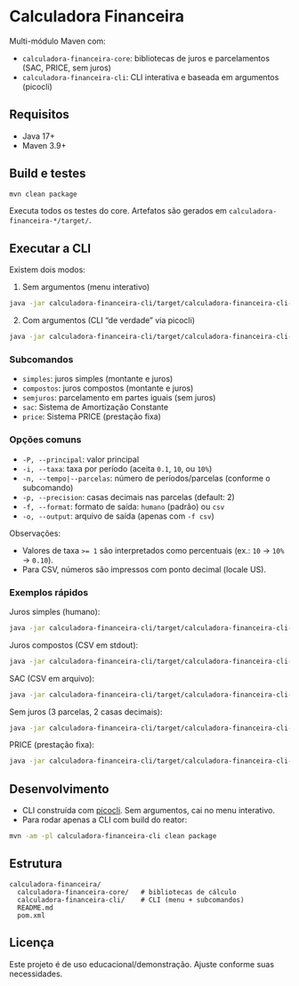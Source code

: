# Calculadora Financeira

Multi-módulo Maven com:
- `calculadora-financeira-core`: bibliotecas de juros e parcelamentos (SAC, PRICE, sem juros)
- `calculadora-financeira-cli`: CLI interativa e baseada em argumentos (picocli)

## Requisitos
- Java 17+
- Maven 3.9+

## Build e testes
```bash
mvn clean package
```

Executa todos os testes do core. Artefatos são gerados em `calculadora-financeira-*/target/`.

## Executar a CLI
Existem dois modos:

1) Sem argumentos (menu interativo)
```bash
java -jar calculadora-financeira-cli/target/calculadora-financeira-cli-1.0-SNAPSHOT-shaded.jar
```

2) Com argumentos (CLI “de verdade” via picocli)
```bash
java -jar calculadora-financeira-cli/target/calculadora-financeira-cli-1.0-SNAPSHOT-shaded.jar --help
```

### Subcomandos
- `simples`: juros simples (montante e juros)
- `compostos`: juros compostos (montante e juros)
- `semjuros`: parcelamento em partes iguais (sem juros)
- `sac`: Sistema de Amortização Constante
- `price`: Sistema PRICE (prestação fixa)

### Opções comuns
- `-P, --principal`: valor principal
- `-i, --taxa`: taxa por período (aceita `0.1`, `10`, ou `10%`)
- `-n, --tempo|--parcelas`: número de períodos/parcelas (conforme o subcomando)
- `-p, --precision`: casas decimais nas parcelas (default: 2)
- `-f, --format`: formato de saída: `humano` (padrão) ou `csv`
- `-o, --output`: arquivo de saída (apenas com `-f csv`)

Observações:
- Valores de taxa `>= 1` são interpretados como percentuais (ex.: `10` → `10%` → `0.10`).
- Para CSV, números são impressos com ponto decimal (locale US).

### Exemplos rápidos
Juros simples (humano):
```bash
java -jar calculadora-financeira-cli/target/calculadora-financeira-cli-1.0-SNAPSHOT-shaded.jar simples -P 1000 -i 10% -n 12
```

Juros compostos (CSV em stdout):
```bash
java -jar calculadora-financeira-cli/target/calculadora-financeira-cli-1.0-SNAPSHOT-shaded.jar compostos -P 2000 -i 10% -n 5 -f csv
```

SAC (CSV em arquivo):
```bash
java -jar calculadora-financeira-cli/target/calculadora-financeira-cli-1.0-SNAPSHOT-shaded.jar sac -P 8000 -i 1% -n 12 -f csv -o out/sac.csv
```

Sem juros (3 parcelas, 2 casas decimais):
```bash
java -jar calculadora-financeira-cli/target/calculadora-financeira-cli-1.0-SNAPSHOT-shaded.jar semjuros -P 999 -n 3 -p 2
```

PRICE (prestação fixa):
```bash
java -jar calculadora-financeira-cli/target/calculadora-financeira-cli-1.0-SNAPSHOT-shaded.jar price -P 5000 -i 2% -n 24 -p 2
```

## Desenvolvimento
- CLI construída com [picocli](https://picocli.info/). Sem argumentos, cai no menu interativo.
- Para rodar apenas a CLI com build do reator:
```bash
mvn -am -pl calculadora-financeira-cli clean package
```

## Estrutura
```
calculadora-financeira/
  calculadora-financeira-core/   # bibliotecas de cálculo
  calculadora-financeira-cli/    # CLI (menu + subcomandos)
  README.md
  pom.xml
```

## Licença
Este projeto é de uso educacional/demonstração. Ajuste conforme suas necessidades.
